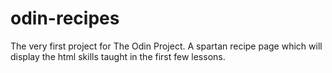 # odin-recipes
The very first project for The Odin Project. A spartan recipe page which will display the html skills taught in the first few lessons.
